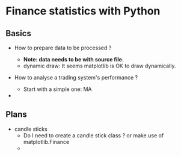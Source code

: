 # Finance statistics with Python

## Basics
* How to prepare data to be processed ?
  - **Note: data needs to be with source file.**
  - dynamic draw: It seems matplotlib is OK to draw dynamically.


* How to analyse a trading system's performance ?
  - Start with a simple one: MA
*

## Plans
* candle sticks
  - Do I need to create a candle stick class ? or make use of matplotlib.Finance
  - 
